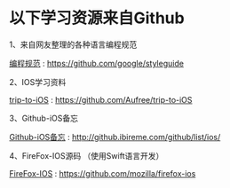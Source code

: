 # 以下学习资源来自Github
1、来自网友整理的各种语言编程规范

[编程规范](https://github.com/google/styleguide) : https://github.com/google/styleguide

2、IOS学习资料

[trip-to-iOS](https://github.com/Aufree/trip-to-iOS) : https://github.com/Aufree/trip-to-iOS

3、Github-iOS备忘

[Github-iOS备忘](http://github.ibireme.com/github/list/ios/) : http://github.ibireme.com/github/list/ios/

4、FireFox-IOS源码 （使用Swift语言开发）

[FireFox-IOS](https://github.com/mozilla/firefox-ios) : https://github.com/mozilla/firefox-ios